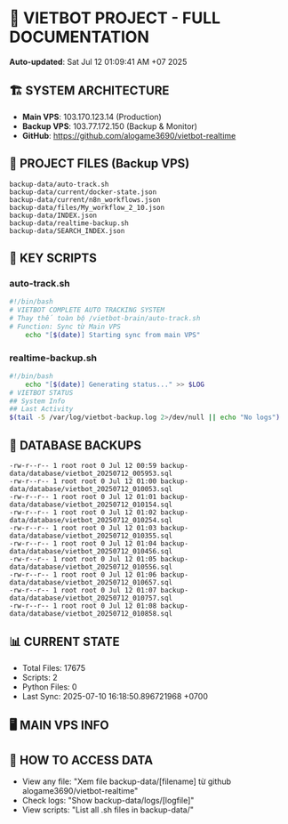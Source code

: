 # 🤖 VIETBOT PROJECT - FULL DOCUMENTATION
**Auto-updated**: Sat Jul 12 01:09:41 AM +07 2025

## 🏗️ SYSTEM ARCHITECTURE
- **Main VPS**: 103.170.123.14 (Production)
- **Backup VPS**: 103.77.172.150 (Backup & Monitor)
- **GitHub**: https://github.com/alogame3690/vietbot-realtime

## 📁 PROJECT FILES (Backup VPS)
```
backup-data/auto-track.sh
backup-data/current/docker-state.json
backup-data/current/n8n_workflows.json
backup-data/files/My_workflow_2_10.json
backup-data/INDEX.json
backup-data/realtime-backup.sh
backup-data/SEARCH_INDEX.json
```

## 🔧 KEY SCRIPTS
### auto-track.sh
```bash
#!/bin/bash
# VIETBOT COMPLETE AUTO TRACKING SYSTEM
# Thay thế toàn bộ /vietbot-brain/auto-track.sh
# Function: Sync từ Main VPS
    echo "[$(date)] Starting sync from main VPS"
```
### realtime-backup.sh
```bash
#!/bin/bash
    echo "[$(date)] Generating status..." >> $LOG
# VIETBOT STATUS
## System Info
## Last Activity
$(tail -5 /var/log/vietbot-backup.log 2>/dev/null || echo "No logs")
```

## 💾 DATABASE BACKUPS
```
-rw-r--r-- 1 root root 0 Jul 12 00:59 backup-data/database/vietbot_20250712_005953.sql
-rw-r--r-- 1 root root 0 Jul 12 01:00 backup-data/database/vietbot_20250712_010053.sql
-rw-r--r-- 1 root root 0 Jul 12 01:01 backup-data/database/vietbot_20250712_010154.sql
-rw-r--r-- 1 root root 0 Jul 12 01:02 backup-data/database/vietbot_20250712_010254.sql
-rw-r--r-- 1 root root 0 Jul 12 01:03 backup-data/database/vietbot_20250712_010355.sql
-rw-r--r-- 1 root root 0 Jul 12 01:04 backup-data/database/vietbot_20250712_010456.sql
-rw-r--r-- 1 root root 0 Jul 12 01:05 backup-data/database/vietbot_20250712_010556.sql
-rw-r--r-- 1 root root 0 Jul 12 01:06 backup-data/database/vietbot_20250712_010657.sql
-rw-r--r-- 1 root root 0 Jul 12 01:07 backup-data/database/vietbot_20250712_010757.sql
-rw-r--r-- 1 root root 0 Jul 12 01:08 backup-data/database/vietbot_20250712_010858.sql
```

## 📊 CURRENT STATE
- Total Files: 17675
- Scripts: 2
- Python Files: 0
- Last Sync: 2025-07-10 16:18:50.896721968 +0700

## 🖥️ MAIN VPS INFO


## 🚨 HOW TO ACCESS DATA
- View any file: "Xem file backup-data/[filename] từ github alogame3690/vietbot-realtime"
- Check logs: "Show backup-data/logs/[logfile]"
- View scripts: "List all .sh files in backup-data/"
